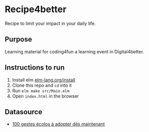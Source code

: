 
# Recipe4better

Recipe to limit your impact in your daily life.

## Purpose 

Learning material for coding4fun a learning event in Digital4better. 
    
## Instructions to run

1. Install elm [elm-lang.org/install](http://elm-lang.org/install)
2. Clone this repo and `cd` into it
3. Run `elm make src/Main.elm`
4. Open `index.html` in the browser
  
## Datasource

- [100 gestes écolos à adopter dès maintenant](https://maconscienceecolo.com/100-gestes-ecolos/)